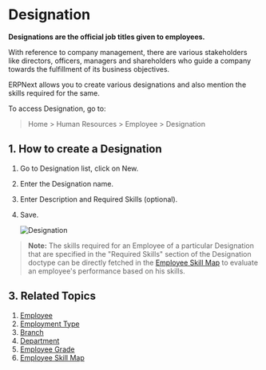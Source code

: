 <!-- add-breadcrumbs -->
# Designation

**Designations are the official job titles given to employees.**

With reference to company management, there are various stakeholders like directors, officers, managers and shareholders who guide a company towards the fulfillment of its business objectives.

ERPNext allows you to create various designations and also mention the skills required for the same.

To access Designation, go to:

> Home > Human Resources > Employee > Designation

## 1. How to create a Designation

1. Go to Designation list, click on New.
1. Enter the Designation name.
1. Enter Description and Required Skills (optional).
1. Save.


    <img class="screenshot" alt="Designation" src="{{docs_base_url}}/v12/assets/img/human-resources/designation.png">



> **Note:** The skills required for an Employee of a particular Designation that are specified in the "Required Skills" section of the Designation doctype can be directly fetched in the [Employee Skill Map](/docs/v12/user/manual/en/human-resources/employee_skill_map) to evaluate an employee's performance based on his skills.


## 3. Related Topics

1. [Employee](/docs/v12/user/manual/en/human-resources/employee)
1. [Employment Type](/docs/v12/user/manual/en/human-resources/employment-type)
1. [Branch](/docs/v12/user/manual/en/human-resources/branch)
1. [Department](/docs/v12/user/manual/en/human-resources/department)
1. [Employee Grade](/docs/v12/user/manual/en/human-resources/employee-grade)
1. [Employee Skill Map](/docs/v12/user/manual/en/human-resources/employee_skill_map)

